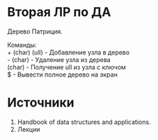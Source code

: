 # Вторая ЛР по ДА

Дерево Патриция.

Команды:   
\+ (char) (ull) - Добавление узла в дерево   
\- (char) - Удаление узла из дерева   
(char) - Получение ull из узла с ключом    
\$ - Вывести полное дерево на экран 

# Источники
1) Handbook of data structures and applications.
2) Лекции

